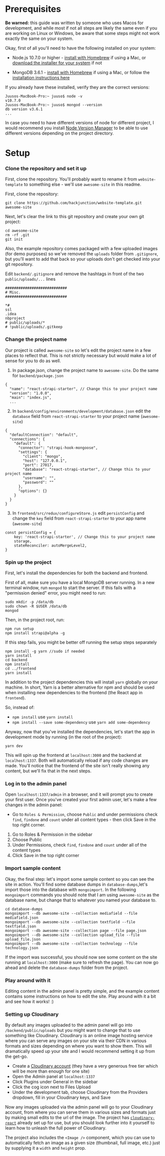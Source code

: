 # Prerequisites

**Be warned:** this guide was written by someone who uses Macos for development, and while most if not all steps are likely the same even if you are working on Linux or Windows, be aware that some steps might not work exactly the same on your system.

Okay, first of all you'll need to have the following installed on your system:

- Node.js 10.7.0 or higher - [install with Homebrew](https://www.dyclassroom.com/howto-mac/how-to-install-nodejs-and-npm-on-mac-using-homebrew) if using a Mac, or [download the installer for your system](https://nodejs.org/en/download/current/) if not


- MongoDB 3.6.1 - [install with Homebrew](https://treehouse.github.io/installation-guides/mac/mongo-mac.html) if using a Mac, or follow the [installation instructions here](https://docs.mongodb.com/manual/installation/)

If you already have these installed, verify they are the correct versions:

```
Juusos-MacBook-Pro:~ juuso$ node -v
v10.7.0
Juusos-MacBook-Pro:~ juuso$ mongod --version
db version v3.6.1
...
```

In case you need to have different versions of node for different project, I would recommend you install [Node Version Manager](https://github.com/creationix/nvm) to be able to use different versions depending on the project directory.

# Setup

### Clone the repository and set it up

First, clone the repository. You'll probably want to rename it from `website-template` to something else - we'll use `awesome-site` in this readme.

First, clone the repository:

```
git clone https://github.com/hackjunction/website-template.git awesome-site
```

Next, let's clear the link to this git repository and create your own git project:

```
cd awesome-site
rm -rf .git
git init
```

Also, the example repository comes packaged with a few uploaded images (for demo purposes) so we've removed the `uploads` folder from `.gitignore`, but you'll want to add that back so your uploads don't get checked into your git repository. 

Edit `backend/.gitignore` and remove the hashtags in front of the two `public/uploads/...` lines

```
############################
# Misc.
############################

*#
ssl
.idea
nbproject
# public/uploads/*
# !public/uploads/.gitkeep

```

### Change the project name

Our project is called `awesome-site` so let's edit the project name in a few places to reflect that. This is not strictly necessary but would make a lot of sense for you to do as well. 

1) In package.json, change the project name to `awesome-site`. Do the same for `backend/package.json`

```
{
  "name": "react-strapi-starter", // Change this to your project name
  "version": "1.0.0",
  "main": "index.js",
  ...
```

2) In `backend/config/environments/development/database.json` edit the `database` field from `react-strapi-starter` to your project name (`awesome-site`)

```
{
  "defaultConnection": "default",
  "connections": {
    "default": {
      "connector": "strapi-hook-mongoose",
      "settings": {
        "client": "mongo",
        "host": "127.0.0.1",
        "port": 27017,
        "database": "react-strapi-starter", // Change this to your project name
        "username": "",
        "password": ""
      },
      "options": {}
    }
  }
}
```

3) In `frontend/src/redux/configureStore.js` edit `persistConfig` and change the `key` field from `react-strapi-starter` to your app name (`awesome-site`)

```
const persistConfig = {
	key: 'react-strapi-starter', // Change this to your project name
	storage,
	stateReconciler: autoMergeLevel2,
}
```


### Spin up the project

First, let's install the dependencies for both the backend and frontend.

First of all, make sure you have a local MongoDB server running. In a new terminal window, run `mongod` to start the server. If this fails with a "permission denied" error, you might need to run:

```
sudo mkdir -p /data/db
sudo chown -R $USER /data/db 
mongod
```

Then, in the project root, run: 

```
npm run setup
npm install strapi@alpha -g
```

If this step fails, you might be better off running the setup steps separately

```
npm install -g yarn //sudo if needed
yarn install
cd backend
npm install
cd ../frontend
yarn install
```

In addition to the project dependencies this will install `yarn` globally on your machine. In short, Yarn is a better alternative for npm and should be used when installing new dependencies to the frontend (the React app in `frontend`). 

So, instead of:

- `npm install` use `yarn install`
- `npm install --save some-dependency` use `yarn add some-dependency`

Anyway, now that you've installed the dependencies, let's start the app in development mode by running (in the root of the project):

```
yarn dev
```

This will spin up the frontend at `localhost:3000` and the backend at `localhost:1337`. Both will automatically reload if any code changes are made. You'll notice that the frontend of the site isn't really showing any content, but we'll fix that in the next steps.

### Log in to the admin panel

Open `localhost:1337/admin` in a browser, and it will prompt you to create your first user. Once you've created your first admin user, let's make a few changes in the admin panel:

- Go to `Roles & Permission`, choose `Public` and under permissions check `find`, `findone` and `count` under all content types - then click Save in the top right corner.

1) Go to Roles & Permission in the sidebar
2) Choose Public
3) Under Permissions, check `find`, `findone` and `count` under all of the content types
4) Click Save in the top right corner

### Import sample content 

Okay, the final step: let's import some sample content so you can see the site in action. You'll find some database dumps in `database-dumps`,let's import those into the database with `mongoimport`. In the following `mongoimport` commands you should note that I am using `awesome-site` as the database name, but change that to whatever you named your database to.

```
cd database-dumps
mongoimport --db awesome-site --collection mediafield --file mediafield.json
mongoimport --db awesome-site --collection textfield --file textfield.json
mongoimport --db awesome-site --collection page --file page.json
mongoimport --db awesome-site --collection upload_file --file upload_file.json
mongoimport --db awesome-site --collection technology --file technology.json
```

If the import was successful, you should now see some content on the site running at `localhost:3000` (make sure to refresh the page). You can now go ahead and delete the `database-dumps` folder from the project. 

### Play around with it 

Editing content in the admin panel is pretty simple, and the example content contains some instructions on how to edit the site. Play around with it a bit and see how it works! :) 

### Setting up Cloudinary

By default any images uploaded to the admin panel will go into `/backend/public/uploads` but you might want to change that to use something like Cloudinary. Cloudinary is an online image hosting service where you can serve any images on your site via their CDN in various formats and sizes depending on where you want to show them. This will dramatically speed up your site and I would recommend setting it up from the get-go.

- Create a [Cloudinary account](https://cloudinary.com/users/register/free) (they have a very generous free tier which will be more than enough for one site)
- Open the Admin panel at `localhost:1337`
- Click Plugins under General in the sidebar
- Click the cog icon next to Files Upload
- Under the development tab, choose Cloudinary from the Providers dropdown, fill in your Cloudinary keys, and Save

Now any images uploaded via the admin panel will go to your Cloudinary account, from where you can serve them in various sizes and formats just by making small edits to the url of the image. The project has [`cloudinary-react`](https://github.com/cloudinary/cloudinary-react) already set up for use, but you should look further into it yourself to learn how to unleash the full power of Cloudinary.

The project also includes the `<Image />` component, which you can use to automatically fetch an image as a given size (thumbnail, full image, etc.) just by supplying it a `width` and `height` prop.

